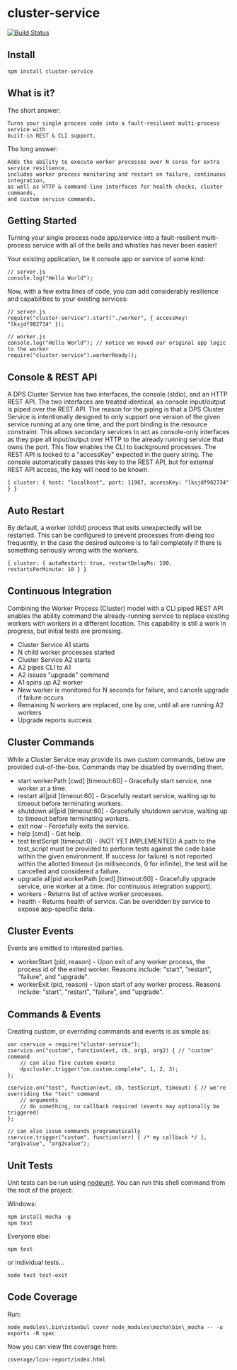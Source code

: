# cluster-service

[![Build Status](https://travis-ci.org/godaddy/node-cluster-service.png)](https://travis-ci.org/godaddy/node-cluster-service)


## Install

	npm install cluster-service


## What is it?

The short answer:

	Turns your single process code into a fault-resilient multi-process service with
	built-in REST & CLI support.

The long answer:

	Adds the ability to execute worker processes over N cores for extra service resilience,
	includes worker process monitoring and restart on failure, continuous integration,
	as well as HTTP & command-line interfaces for health checks, cluster commands,
	and custom service commands.


 
## Getting Started

Turning your single process node app/service into a fault-resilient multi-process service with all of the bells and whistles has never been easier!

Your existing application, be it console app or service of some kind:

	// server.js
	console.log("Hello World");

Now, with a few extra lines of code, you can add considerably resilience and capabilities to your existing services:

	// server.js
	require("cluster-service").start("./worker", { accessKey: "lksjdf982734" });

	// worker.js
	console.log("Hello World"); // notice we moved our original app logic to the worker
	require("cluster-service").workerReady();

	
## Console & REST API

A DPS Cluster Service has two interfaces, the console (stdio), and an HTTP REST API. The two interfaces are treated identical, as console input/output is piped over the REST API. The reason for the piping is that a DPS Cluster Service is intentionally designed to only support one version of the given service running at any one time, and the port binding is the resource constraint. This allows secondary services to act as console-only interfaces as they pipe all input/output over HTTP to the already running service that owns the port. This flow enables the CLI to background processes.
The REST API is locked to a "accessKey" expected in the query string. The console automatically passes this key to the REST API, but for external REST API access, the key will need to be known.

	{ cluster: { host: "localhost", port: 11987, accessKey: "lksjdf982734" } }


## Auto Restart

By default, a worker (child) process that exits unexpectedly will be restarted. This can be configured to prevent processes from dieing too frequently, in the case the desired outcome is to fail completely if there is something seriously wrong with the workers.

	{ cluster: { autoRestart: true, restartDelayMs: 100, restartsPerMinute: 10 } }



## Continuous Integration

Combining the Worker Process (Cluster) model with a CLI piped REST API enables the ability command the already-running service to replace existing workers with workers in a different location. This capability is still a work in progress, but initial tests are promising.

* Cluster Service A1 starts
* N child worker processes started
* Cluster Service A2 starts
* A2 pipes CLI to A1
* A2 issues "upgrade" command
* A1 spins up A2 worker
* New worker is monitored for N seconds for failure, and cancels upgrade if failure occurs
* Remaining N workers are replaced, one by one, until all are running A2 workers
* Upgrade reports success
 

## Cluster Commands

While a Cluster Service may provide its own custom commands, below are provided out-of-the-box. Commands may be disabled by overriding them.

* start workerPath [cwd] [timeout:60] - Gracefully start service, one worker at a time.
* restart all|pid [timeout:60] - Gracefully restart service, waiting up to timeout before terminating workers.
* shutdown all|pid [timeout:60] - Gracefully shutdown service, waiting up to timeout before terminating workers.
* exit now - Forcefully exits the service.
* help [cmd] - Get help.
* test testScript [timeout:0] - (NOT YET IMPLEMENTED) A path to the test_script must be provided to perform tests against the code base within the given environment. If success (or failure) is not reported within the allotted timeout (in milliseconds, 0 for infinite), the test will be cancelled and considered a failure.
* upgrade all|pid workerPath [cwd] [timeout:60] - Gracefully upgrade service, one worker at a time. (for continuous integration support).
* workers - Returns list of active worker processes.
* health - Returns health of service. Can be overidden by service to expose app-specific data.


## Cluster Events

Events are emitted to interested parties.

* workerStart (pid, reason) - Upon exit of any worker process, the process id of the exited worker. Reasons include: "start", "restart", "failure", and "upgrade".
* workerExit (pid, reason) - Upon start of any worker process. Reasons include: "start", "restart", "failure", and "upgrade".


## Commands & Events

Creating custom, or overriding commands and events is as simple as:

	var cservice = require("cluster-service");
	cservice.on("custom", function(evt, cb, arg1, arg2) { // "custom" command
		// can also fire custom events
		dpscluster.trigger("on.custom.complete", 1, 2, 3);
	};
	
	cservice.on("test", function(evt, cb, testScript, timeout) { // we're overriding the "test" command
		// arguments
		// do something, no callback required (events may optionally be triggered)
	}; 
	
	// can also issue commands programatically
	cservice.trigger("custom", function(err) { /* my callback */ }, "arg1value", "arg2value");

## Unit Tests

Unit tests can be run using [nodeunit](https://github.com/caolan/nodeunit). You can run this shell command from the root of the project:

Windows:

	npm install mocha -g
    npm test

Everyone else:

    npm test

or individual tests...

	node test test-exit


## Code Coverage

Run:

	node_modules\.bin\istanbul cover node_modules\mocha\bin\_mocha -- -u exports -R spec

Now you can view the coverage here:

	coverage/lcov-report/index.html
